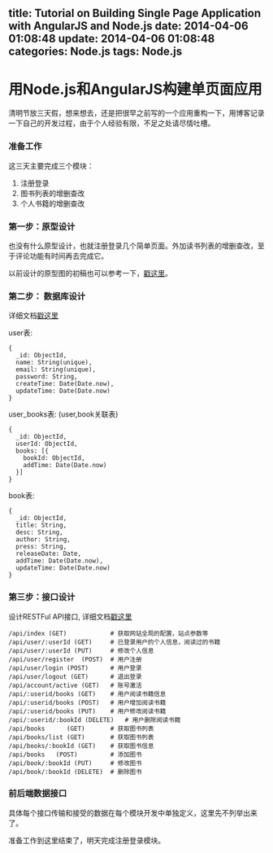 title: Tutorial on Building Single Page Application with AngularJS and Node.js
date: 2014-04-06 01:08:48
update: 2014-04-06 01:08:48
categories: Node.js
tags: Node.js
---

# 用Node.js和AngularJS构建单页面应用
清明节放三天假，想来想去，还是把很早之前写的一个应用重构一下，用博客记录一下自己的开发过程，由于个人经验有限，不足之处请尽情吐槽。

<!-- more -->

### 准备工作

这三天主要完成三个模块：

1. 注册登录
2. 图书列表的增删查改
3. 个人书籍的增删查改

### 第一步：原型设计

也没有什么原型设计，也就注册登录几个简单页面。外加读书列表的增删查改，至于评论功能有时间再去完成它。

以前设计的原型图的初稿也可以参考一下，[戳这里](https://github.com/beforeload/navi/tree/master/doc/design)。

### 第二步： 数据库设计

详细文档[戳这里](https://github.com/beforeload/navi/blob/master/doc/db.md)

user表:

```
{
  _id: ObjectId,
  name: String(unique),
  email: String(unique),
  password: String,
  createTime: Date(Date.now),
  updateTime: Date(Date.now)
}
```

user_books表: (user,book关联表)

```
{
  _id: ObjectId,
  userId: ObjectId,
  books: [{
    bookId: ObjectId,
    addTime: Date(Date.now)
  }]
}
```

book表:

```
{
  _id: ObjectId,
  title: String,
  desc: String,
  author: String,
  press: String,
  releaseDate: Date,
  addTime: Date(Date.now),
  updateTime: Date(Date.now)
}
```

### 第三步：接口设计

设计RESTFul API接口, 详细文档[戳这里](https://github.com/beforeload/navi/blob/master/doc/api.md)

    /api/index (GET)   		    # 获取网站全局的配置，站点参数等
    /api/user/:userId (GET) 	# 已登录用户的个人信息，阅读过的书籍
    /api/user/:userId (PUT)  	# 修改个人信息
    /api/user/register  (POST)	# 用户注册
    /api/user/login (POST)	    # 用户登录
    /api/user/logout (GET)	    # 退出登录
    /api/account/active (GET)	# 账号激活
    /api/:userid/books (GET)	# 用户阅读书籍信息
    /api/:userid/books (POST)	# 用户增加阅读书籍
    /api/:userid/books (PUT)	# 用户修改阅读书籍
    /api/:userid/:bookId (DELETE)	# 用户删除阅读书籍
    /api/books      (GET)	    # 获取图书列表
    /api/books/list (GET)	    # 获取图书列表
    /api/books/:bookId (GET)	# 获取图书信息
    /api/books   (POST)		    # 添加图书
    /api/book/:bookId (PUT)	    # 修改图书
    /api/book/:bookId (DELETE)	# 删除图书

### 前后端数据接口

具体每个接口传输和接受的数据在每个模块开发中单独定义，这里先不列举出来了。

准备工作到这里结束了，明天完成注册登录模块。
